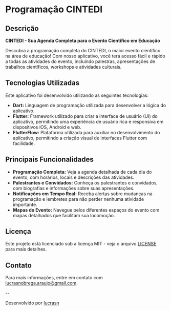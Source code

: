 # Programação CINTEDI

## Descrição

**CINTEDI - Sua Agenda Completa para o Evento Científico em Educação**

Descubra a programação completa do CINTEDI, o maior evento científico na área de educação! Com nosso aplicativo, você terá acesso fácil e rápido a todas as atividades do evento, incluindo palestras, apresentações de trabalhos científicos, workshops e atividades culturais.

## Tecnologias Utilizadas

Este aplicativo foi desenvolvido utilizando as seguintes tecnologias:

- **Dart:** Linguagem de programação utilizada para desenvolver a lógica do aplicativo.
- **Flutter:** Framework utilizado para criar a interface de usuário (UI) do aplicativo, permitindo uma experiência de usuário rica e responsiva em dispositivos iOS, Android e web.
- **FlutterFlow:** Plataforma utilizada para auxiliar no desenvolvimento do aplicativo, permitindo a criação visual de interfaces Flutter com facilidade.

## Principais Funcionalidades

- **Programação Completa:** Veja a agenda detalhada de cada dia do evento, com horários, locais e descrições das atividades.
- **Palestrantes e Convidados:** Conheça os palestrantes e convidados, com biografias e informações sobre suas apresentações.
- **Notificações em Tempo Real:** Receba alertas sobre mudanças na programação e lembretes para não perder nenhuma atividade importante.
- **Mapas do Evento:** Navegue pelos diferentes espaços do evento com mapas detalhados que facilitam sua locomoção.

## Licença

Este projeto está licenciado sob a licença MIT - veja o arquivo [LICENSE](LICENSE) para mais detalhes.

## Contato

Para mais informações, entre em contato com [lucrasnobrega.araujo@gmail.com](mailto:lucrasnobrega.araujo@gmail.com).

--

Desenvolvido por [lucrasn](https://github.com/seu-usuario)
